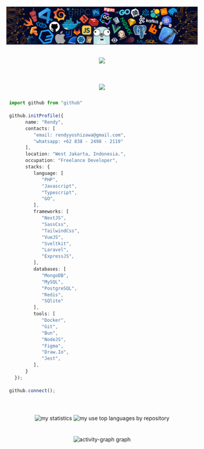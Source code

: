 ![](/header_.png)

</br>
<div align="center" >
<a href="https://u8views.com/github/rendy278"><img src="https://u8views.com/api/v1/github/profiles/114122187/views/day-week-month-total-count.svg"></a>
</div>

#
<h1 align="center">
    <img src="https://readme-typing-svg.herokuapp.com/?font=Righteous&size=35&center=true&vCenter=true&width=500&height=70&duration=4000&lines=Hi+There!+👋;+I'm+Rendy!;+I'm+Fullstack+Web+Developer!;" />
</h1>


```typescript
 import github from "github"
 
 github.initProfile({
       name: "Rendy",
       contacts: [
          "email: rendyyoshizawa@gmail.com",
          "whatsapp: +62 838 - 2498 - 2119"
       ],
       location: "West Jakarta, Indonesia.",
       occupation: "Freelance Developer",
       stacks: {
          language: [
             "PHP",
             "Javascript",
             "Typescript",
             "GO",
          ],
          frameworks: [
             "NextJS",
             "SassCss",
             "TailwindCss",
             "VueJS",
             "Sveltkit",
             "Laravel",
             "ExpressJS",
          ],
          databases: [
             "MongoDB",
             "MySQL",
             "PostgreSQL",
             "Redis",
             "SQlite"
          ],
          tools: [
             "Docker",
             "Git",
             "Bun",
             "NodeJS",
             "Figma",
             "Draw.Io",
             "Jest",
          ],
       }
   });
 
 github.connect();
```

#
</br>
<div align="center">
<img  
    alt="my statistics" 
    src="https://github-readme-stats.vercel.app/api?username=rendy278&show_icons=true&theme=github_dark"
    />
  <img
    alt="my use top languages by repository"
    src="https://github-readme-stats.vercel.app/api/top-langs/?username=rendy278&layout=compact&card_width=400&hide=Jupyter%20Notebook,HTML,CSS&theme=github_dark"
    height="196"
  />
</div>

#

<div align="center">
 <img src="https://github-readme-activity-graph.vercel.app/graph?username=rendy278&radius=16&theme=react&area=true&order=5" height="300" alt="activity-graph graph"  />
 </div>

